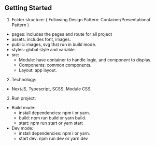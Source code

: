 ## Getting Started

1. Folder structure:
   ( Following Design Pattern: Container/Presentational Pattern )

- pages: includes the pages and route for all project
- assets: includes font, images.
- public: images, svg that run in build mode.
- styles: global style and variable.
- src:
  - Module: have container to handle logic, and component to display.
  - Components: common components.
  - Layout: app layout.

2. Technology:

- NextJS, Typescript, SCSS, Module CSS.

3. Run project:

- Build mode:
  - install dependencies: npm i or yarn.
  - build: npm run build or yarn build.
  - start: npm run start or yarn start
- Dev mode:
  - install dependencies: npm i or yarn.
  - start dev: npm run dev or yarn dev
